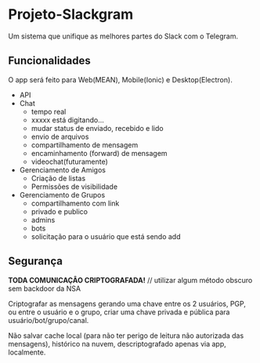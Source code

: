 # Projeto-Slackgram

Um sistema que unifique as melhores partes do Slack com o Telegram.

## Funcionalidades

O app será feito para Web(MEAN), Mobile(Ionic) e Desktop(Electron).

- API
- Chat
    + tempo real
    + xxxxx está digitando...
    + mudar status de enviado, recebido e lido
    + envio de arquivos
    + compartilhamento de mensagem
    + encaminhamento (forward) de mensagem
    + videochat(futuramente)
- Gerenciamento de Amigos
    + Criação de listas
    + Permissões de visibilidade
- Gerenciamento de Grupos
    + compartilhamento com link
    + privado e publico
    + admins
    + bots
    + solicitação para o usuário que está sendo add

## Segurança

**TODA COMUNICAÇÂO CRIPTOGRAFADA!** // utilizar algum método obscuro sem backdoor da NSA

Criptografar as mensagens gerando uma chave entre os 2 usuários, PGP, ou entre o usuário e o grupo, criar uma chave privada e pública para usuário/bot/grupo/canal.


Não salvar cache local (para não ter perigo de leitura não autorizada das mensagens), histórico na nuvem, descriptografado apenas via app, localmente.
